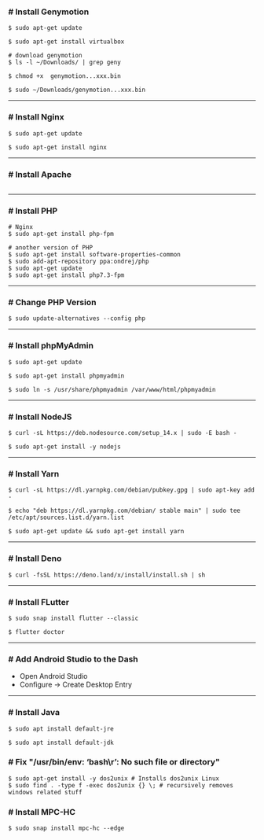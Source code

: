 ### # Install Genymotion

```
$ sudo apt-get update

$ sudo apt-get install virtualbox

# download genymotion
$ ls -l ~/Downloads/ | grep geny

$ chmod +x  genymotion...xxx.bin

$ sudo ~/Downloads/genymotion...xxx.bin
```

<hr>

### # Install Nginx

```
$ sudo apt-get update

$ sudo apt-get install nginx
```

<hr>

### # Install Apache

```

```

<hr>

### # Install PHP

```
# Nginx
$ sudo apt-get install php-fpm

# another version of PHP
$ sudo apt-get install software-properties-common
$ sudo add-apt-repository ppa:ondrej/php
$ sudo apt-get update
$ sudo apt-get install php7.3-fpm
```

<hr>

### # Change PHP Version

```
$ sudo update-alternatives --config php
```

<hr>

### # Install phpMyAdmin

```
$ sudo apt-get update

$ sudo apt-get install phpmyadmin

$ sudo ln -s /usr/share/phpmyadmin /var/www/html/phpmyadmin
```

<hr>

### # Install NodeJS

```
$ curl -sL https://deb.nodesource.com/setup_14.x | sudo -E bash -

$ sudo apt-get install -y nodejs
```

<hr>

### # Install Yarn

```
$ curl -sL https://dl.yarnpkg.com/debian/pubkey.gpg | sudo apt-key add -

$ echo "deb https://dl.yarnpkg.com/debian/ stable main" | sudo tee /etc/apt/sources.list.d/yarn.list

$ sudo apt-get update && sudo apt-get install yarn
```

<hr>

### # Install Deno

```
$ curl -fsSL https://deno.land/x/install/install.sh | sh
```

<hr>

### # Install FLutter

```
$ sudo snap install flutter --classic

$ flutter doctor
```

<hr>

### # Add Android Studio to the Dash

- Open Android Studio
- Configure -> Create Desktop Entry

<hr>

### # Install Java

```
$ sudo apt install default-jre

$ sudo apt install default-jdk
```

### # Fix "/usr/bin/env: ‘bash\r’: No such file or directory"

```
$ sudo apt-get install -y dos2unix # Installs dos2unix Linux
$ sudo find . -type f -exec dos2unix {} \; # recursively removes windows related stuff
```

### # Install MPC-HC

```
$ sudo snap install mpc-hc --edge
```
